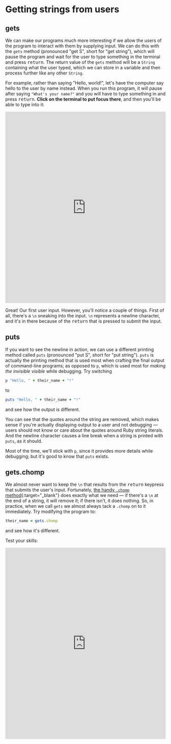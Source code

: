 # Getting strings from users

## gets

We can make our programs much more interesting if we allow the users of the program to interact with them by supplying input. We can do this with the `gets` method (pronounced "get S", short for "get string"), which will pause the program and wait for the user to type something in the terminal and press <kbd>return</kbd>. The return value of the `gets` method will be a `String` containing what the user typed, which we can store in a variable and then process further like any other `String`.

For example, rather than saying "Hello, world!", let's have the computer say hello to the user by name instead. When you run this program, it will pause after saying `"What's your name?"` and you will have to type something in and press <kbd>return</kbd>. **Click on the terminal to put focus there**, and then you'll be able to type into it:

<iframe frameborder="0" width="100%" height="600px" src="https://repl.it/@raghubetina/Hello-gets?lite=true"></iframe>

Great! Our first user input. However, you'll notice a couple of things. First of all, there's a `\n` sneaking into the input. `\n` represents a newline character, and it's in there because of the <kbd>return</kbd> that is pressed to submit the input.

## puts

If you want to see the newline in action, we can use a different printing method called `puts` (pronounced "put S", short for "put string"). `puts` is actually the printing method that is used most when crafting the final output of command-line programs; as opposed to `p`, which is used most for _making the invisible visible_ while debugging. Try switching

```ruby
p "Hello, " + their_name + "!"
```

to

```ruby
puts "Hello, " + their_name + "!"
```

and see how the output is different.

You can see that the quotes around the string are removed, which makes sense if you're actually displaying output to a user and not debugging — users should not know or care about the quotes around Ruby string literals. And the newline character causes a line break when a string is printed with `puts`, as it should.

Most of the time, we'll stick with `p`, since it provides more details while debugging; but it's good to know that `puts` exists.

## gets.chomp

We almost never want to keep the `\n` that results from the <kbd>return</kbd> keypress that submits the user's input. Fortunately, [the handy `.chomp` method](https://chapters.firstdraft.com/chapters/757#chomp){:target="_blank"} does exactly what we need — if there's a `\n` at the end of a string, it will remove it; if there isn't, it does nothing. So, in practice, when we call `gets` we almost always tack a `.chomp` on to it immediately. Try modifying the program to:

```ruby
their_name = gets.chomp
```

and see how it's different.

Test your skills:

<iframe frameborder="0" width="100%" height="600px" src="https://repl.it/student_embed/assignment/3075907/f9998ca0e45feb87972cfb616aa698a5"></iframe>

